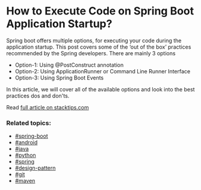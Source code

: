 # How to Execute Code on Spring Boot Application Startup?

Spring boot offers multiple options, for executing your code during the application startup. This post covers some of the ‘out of the box’ practices recommended by the Spring developers. There are mainly 3 options

- Option-1: Using @PostConstruct annotation
- Option-2: Using ApplicationRunner or Command Line Runner Interface
- Option-3: Using Spring Boot Events
  
In this article, we will cover all of the available options and look into the best practices dos and don'ts.


Read [full article on stacktips.com](https://stacktips.com/articles/how-to-execute-code-on-spring-boot-application-startup)



### Related topics:

* [#spring-boot](https://stacktips.com/topics/spring-boot)
* [#android](https://stacktips.com/topics/android)
* [#java](https://stacktips.com/topics/java)
* [#python](https://stacktips.com/topics/python)
* [#spring](https://stacktips.com/topics/spring)
* [#design-pattern](https://stacktips.com/topics/design-pattern)
* [#git](https://stacktips.com/topics/git)
* [#maven](https://stacktips.com/topics/maven)
